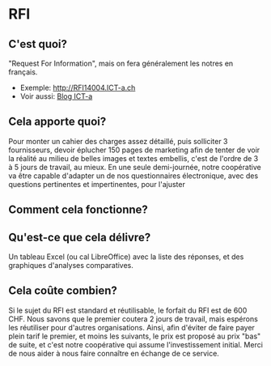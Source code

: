 # RFI
## C'est quoi?
"Request For Information", mais on fera généralement les notres en français. 
* Exemple: http://RFI14004.ICT-a.ch
* Voir aussi: [Blog ICT-a](https://medium.com/conseillers-num%C3%A9riques-suisses-romands/pourquoi-ict-a-1bfd562cd130)

## Cela apporte quoi?
Pour monter un cahier des charges assez détaillé, puis solliciter 3 fournisseurs, devoir éplucher 150 pages de marketing afin de tenter de voir la réalité au milieu de belles images et textes embellis, c'est de l'ordre de 3 à 5 jours de travail, au mieux. En une seule demi-journée, notre coopérative va être capable d'adapter un de nos questionnaires électronique, avec des questions pertinentes et impertinentes, pour l'ajuster

## Comment cela fonctionne?

## Qu'est-ce que cela délivre?
Un tableau Excel (ou cal LibreOffice) avec la liste des réponses, et des graphiques d'analyses comparatives.

## Cela coûte combien?
Si le sujet du RFI est standard et réutilisable, le forfait du RFI est de 600 CHF. Nous savons que le premier coutera 2 jours de travail, mais espérons les réutiliser pour d'autres organisations. Ainsi, afin d'éviter de faire payer plein tarif le premier, et moins les suivants, le prix est proposé au prix "bas" de suite, et c'est notre coopérative qui assume l'investissement initial. Merci de nous aider à nous faire connaître en échange de ce service.
